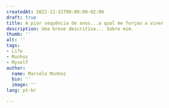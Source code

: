 ```yaml
---
createdAt: 2022-12-31T00:00:00-02:00
draft: true
title: A pior sequência de anos...a qual me forçou a viver
description: Uma breve descritiva... Sobre mim.
thumb: ''
alt: ''
tags:
- Life
- Munhoz
- Myself
author:
  name: Marcelo Munhoz
  bio: ''
  image: ''
lang: pt-br

---
```

